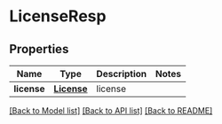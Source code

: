 # LicenseResp

## Properties
Name | Type | Description | Notes
------------ | ------------- | ------------- | -------------
**license** | [**License**](License.md) | license | 

[[Back to Model list]](../README.md#documentation-for-models) [[Back to API list]](../README.md#documentation-for-api-endpoints) [[Back to README]](../README.md)


